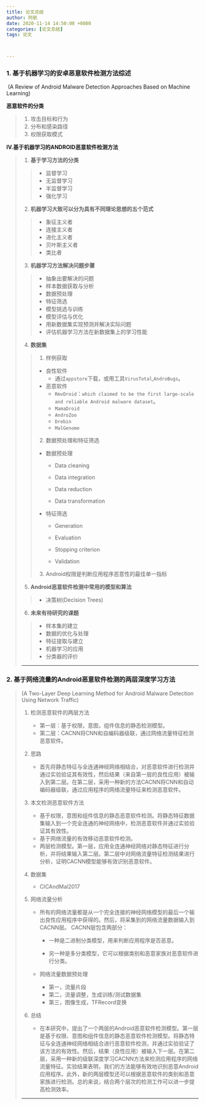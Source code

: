 ```yaml
---
title: 论文总结
author: 阿航
date: 2020-11-14 14:50:00 +0800
categories: [论文总结]
tags: 论文



---
```




### 1. 基于机器学习的安卓恶意软件检测方法综述

​		(A Review of Android Malware Detection Approaches Based on Machine Learning)

**恶意软件的分类**

>1. 攻击目标和行为
>2. 分布和感染路径
>3. 权限获取模式

**IV.基于机器学习的ANDROID恶意软件检测方法**

>1. **基于学习方法的分类**
>
>>* 监督学习
>>* 无监督学习
>>* 半监督学习
>>* 强化学习
>
>2. **机器学习大致可以分为具有不同理论思想的五个范式**
>
>>* 象征主义者
>>* 连接主义者
>>* 进化主义者
>>* 贝叶斯主义者
>>* 类比者
>
>3. **机器学习方法解决问题步骤**
>
>>* 抽象出要解决的问题
>>* 样本数据获取与分析
>>* 数据预处理
>>* 特征筛选
>>* 模型挑选与训练
>>* 模型评估与优化
>>* 用新数据集实现预测并解决实际问题
>>* 评估机器学习方法在新数据集上的学习性能
>
>4. **数据集**
>
>>1. 样例获取
>>   * 良性软件
>>     * 通过`appstore`下载，或用工具`VirusTotal`,`AndroBugs`。
>>   * 恶意软件
>>      * `RmvDroid`：`which claimed to be the first large-scale and reliable Android malware dataset`。
>>      * `MamaDroid`
>>      * `AndroZoo`
>>      * `Drebin`
>>      * `MalGenome`
>>2. 数据预处理和特征筛选
>>
>>   * 数据预处理
>>
>>     * Data cleaning
>>
>>     * Data integration
>>
>>     * Data reduction
>>
>>     * Data transformation
>>
>>   * 特征筛选
>>
>>     * Generation
>>
>>     * Evaluation
>>
>>     * Stopping criterion
>>
>>     * Validation
>>
>>3. Android权限是判断应用程序恶意性的最佳单一指标
>>
>
>5. **Android恶意软件检测中常用的模型和算法**
>
>>* 决策树(Decision Trees)
>>
>
>6. **未来有待研究的课题**
>
>>* 样本集的建立
>>* 数据的优化与处理
>>* 特征提取与建立
>>* 机器学习的应用
>>* 分类器的评价
>>
>
>****



### 2. 基于网络流量的Android恶意软件检测的两层深度学习方法

>  (A Two-Layer Deep Learning Method for Android Malware Detection Using Network Traffic)
>
>  1. 检测恶意软件的两层方法
>     * 第一层：基于权限，意图，组件信息的静态检测模型。
>     * 第二层：CACNN将CNN和自编码器级联，通过网络流量特征检测恶意软件。
>     
>  2. 思路
>     
>     * 首先将静态特征与全连通神经网络相结合，对恶意软件进行检测并通过实验验证其有效性，然后结果（来自第一层的良性应用）被输入到第二层。在第二层，采用一种新的方法CACNN将CNN和自动编码器级联，通过应用程序的网络流量特征来检测恶意软件。
>     
>  3. 本文检测恶意软件方法
>     * 基于权限，意图和组件信息的静态恶意软件检测。将静态特征数据集输入到一个完全连通的神经网络中，检测恶意软件并通过实验验证其有效性。
>     *  基于网络流量的有效移动恶意软件检测。
>     * 两层检测模型。第一层，应用全连通神经网络对静态特征进行分析，并将结果输入第二层。第二层中对网络流量特征检测结果进行分析，证明CACNN模型能够有效识别恶意软件。
>     
>  4. 数据集
>
>     * CICAndMal2017
>
>  5. 网络流量分析
>
>     * 所有的网络流量都是从一个完全连接的神经网络模型的最后一个输出良性应用程序中获得的。然后，将采集到的网络流量数据输入到CACNN层。
>       CACNN层包含两部分：
>
>       * 一种是二进制分类模型，用来判断应用程序是否恶意。
>
>       * 另一种是多分类模型，它可以根据类别和恶意家族对恶意软件进行分类。
>
>     * 网络流量数据预处理
>
>       * 第一，流量片段
>       * 第二，流量调整，生成训练/测试数据集
>       * 第三，图像生成，TFRecord变换
>
>  6. 总结
>
>     * 在本研究中，提出了一个两层的Android恶意软件检测模型。第一层是基于权限、意图和组件信息的静态恶意软件检测模型。将静态特征与全连通神经网络相结合进行恶意软件检测，并通过实验验证了该方法的有效性。然后，结果（良性应用）被输入下一层。在第二层，采用一种新的级联深度学习CACNN方法来检测应用程序的网络流量特征。实验结果表明，我们的方法能够有效地识别恶意Android应用程序。此外，新的两层模型还可以根据恶意软件的类别和恶意家族进行检测。总的来说，结合两个层次的检测工作可以进一步提高检测效率。
>
>  ****


















